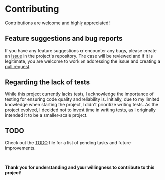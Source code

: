 # Contributing

Contributions are welcome and highly appreciated!

## Feature suggestions and bug reports

If you have any feature suggestions or encounter any bugs, please create an [issue](https://github.com/realshouzy/auto-file-sorter/issues) in the project's repository. The case will be reviewed and if it is legitimate, you are welcome to work on addressing the issue and creating a [pull request](https://github.com/realshouzy/auto-file-sorter/pulls).

## Regarding the lack of tests

While this project currently lacks tests, I acknowledge the importance of testing for ensuring code quality and reliability is. Initially, due to my limited knowledge when starting the project, I didn't prioritize writing tests. As the project evolved, I decided not to invest time in writing tests, as I originally intended it to be a smaller-scale project.

## TODO

Check out the [TODO](/TODO.md) file for a list of pending tasks and future improvements.

</br>

**Thank you for understanding and your willingness to contribute to this project!**
